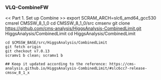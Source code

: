 ### VLQ-CombineFW

<< Part 1. Set up Combine >>
    export SCRAM_ARCH=slc6_amd64_gcc530
    cmsrel CMSSW_8_1_0
    cd CMSSW_8_1_0/src
    cmsenv
    git clone https://github.com/cms-analysis/HiggsAnalysis-CombinedLimit.git HiggsAnalysis/CombinedLimit
    cd HiggsAnalysis/CombinedLimit

    cd $CMSSW_BASE/src/HiggsAnalysis/CombinedLimit
    git fetch origin
    git checkout v7.0.13
    scramv1 b clean; scramv1 b

    ## Keep it updated according to the reference: https://cms-analysis.github.io/HiggsAnalysis-CombinedLimit/#slc6cc7-release-cmssw_8_1_x

